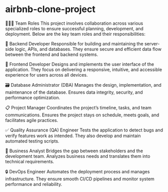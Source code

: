 # airbnb-clone-project
🧑‍🤝‍🧑 Team Roles
This project involves collaboration across various specialized roles to ensure successful planning, development, and deployment. Below are the key team roles and their responsibilities:

🔧 Backend Developer
Responsible for building and maintaining the server-side logic, APIs, and databases. They ensure secure and efficient data flow between the frontend and backend systems.

🎨 Frontend Developer
Designs and implements the user interface of the application. They focus on delivering a responsive, intuitive, and accessible experience for users across all devices.

🗃️ Database Administrator (DBA)
Manages the design, implementation, and maintenance of the database. Ensures data integrity, security, and performance optimization.

📋 Project Manager
Coordinates the project’s timeline, tasks, and team communications. Ensures the project stays on schedule, meets goals, and facilitates agile practices.

✅ Quality Assurance (QA) Engineer
Tests the application to detect bugs and verify features work as intended. They also develop and maintain automated testing scripts.

🧠 Business Analyst
Bridges the gap between stakeholders and the development team. Analyzes business needs and translates them into technical requirements.

🔒 DevOps Engineer
Automates the deployment process and manages infrastructure. They ensure smooth CI/CD pipelines and monitor system performance and reliability.
